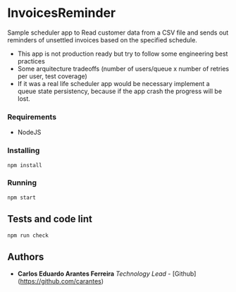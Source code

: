 # InvoicesReminder

Sample scheduler app to Read customer data from a CSV file and sends out reminders of unsettled invoices based on the specified schedule.
*  This app is not production ready but try to follow some engineering best practices
*  Some arquitecture tradeoffs (number of users/queue x number of retries per user, test coverage)
*  If it was a real life scheduler app would be necessary implement a queue state persistency, because if the app crash the progress will be lost.

### Requirements

* NodeJS

### Installing

```
npm install
```

### Running

```
npm start
```

## Tests and code lint

```
npm run check 
```

## Authors

* **Carlos Eduardo Arantes Ferreira**
*Technology Lead* - [Github] (https://github.com/carantes)
